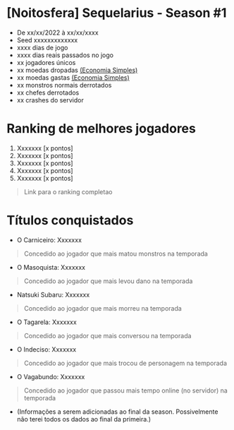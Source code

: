 # [Noitosfera] Sequelarius - Season #1
- De xx/xx/2022 à xx/xx/xxxx
- Seed xxxxxxxxxxxxx
- xxxx dias de jogo
- xxxx dias reais passados no jogo
- xx jogadores únicos
- xx moedas dropadas [(Economia Simples)](https://github.com/otomay/Economia-Simples)
- xx moedas gastas [(Economia Simples)](https://github.com/otomay/Economia-Simples)
- xx monstros normais derrotados
- xx chefes derrotados
- xx crashes do servidor

# Ranking de melhores jogadores
1. Xxxxxxx [x pontos]
2. Xxxxxxx [x pontos]
3. Xxxxxxx [x pontos]
4. Xxxxxxx [x pontos]
5. Xxxxxxx [x pontos]
> Link para o ranking completao

# Títulos conquistados
- O Carniceiro: Xxxxxxx
> Concedido ao jogador que mais matou monstros na temporada
- O Masoquista: Xxxxxxx
> Concedido ao jogador que mais levou dano na temporada
- Natsuki Subaru: Xxxxxxx
> Concedido ao jogador que mais morreu na temporada
- O Tagarela: Xxxxxxx
> Concedido ao jogador que mais conversou na temporada
- O Indeciso: Xxxxxxx
> Concedido ao jogador que mais trocou de personagem na temporada 
- O Vagabundo: Xxxxxxx
> Concedido ao jogador que passou mais tempo online (no servidor) na temporada
- (Informações a serem adicionadas ao final da season. Possivelmente não terei todos os dados ao final da primeira.)
